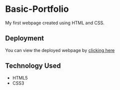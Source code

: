 # Basic-Portfolio

My first webpage created using HTML and CSS. 

## Deployment

You can view the deployed webpage by [clicking here]()

## Technology Used
- HTML5
- CSS3
